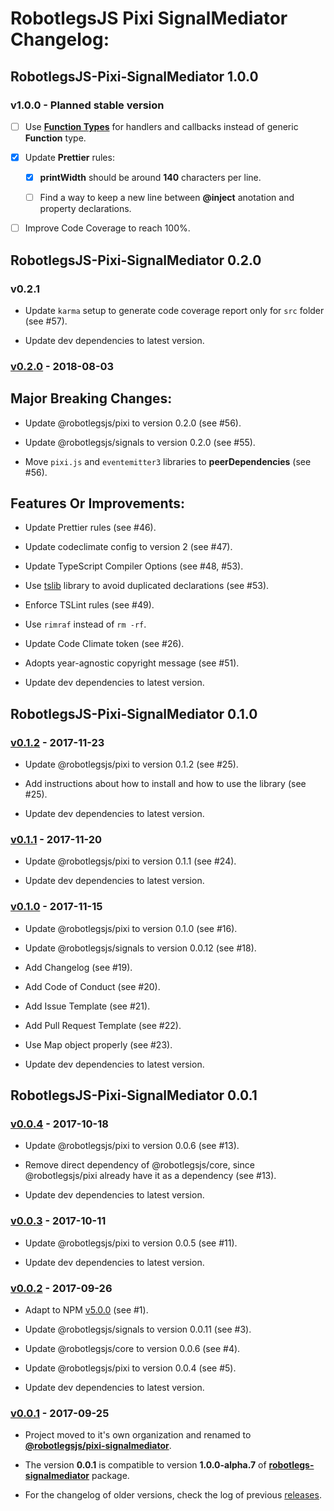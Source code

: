 # RobotlegsJS Pixi SignalMediator Changelog:

## RobotlegsJS-Pixi-SignalMediator 1.0.0

### v1.0.0 - Planned stable version

- [ ] Use [**Function Types**](https://www.typescriptlang.org/docs/handbook/functions.html) for handlers and callbacks instead of generic **Function** type.

- [x] Update **Prettier** rules:

  - [x] **printWidth** should be around **140** characters per line.

  - [ ] Find a way to keep a new line between **@inject** anotation and property declarations.

- [ ] Improve Code Coverage to reach 100%.

## RobotlegsJS-Pixi-SignalMediator 0.2.0

### v0.2.1

- Update `karma` setup to generate code coverage report only for `src` folder (see #57).

- Update dev dependencies to latest version.

### [v0.2.0](https://github.com/RobotlegsJS/RobotlegsJS-Pixi-SignalMediator/releases/tag/0.2.0) - 2018-08-03

Major Breaking Changes:
---

- Update @robotlegsjs/pixi to version 0.2.0 (see #56).

- Update @robotlegsjs/signals to version 0.2.0 (see #55).

- Move `pixi.js` and `eventemitter3` libraries to **peerDependencies** (see #56).

Features Or Improvements:
---

- Update Prettier rules (see #46).

- Update codeclimate config to version 2 (see #47).

- Update TypeScript Compiler Options (see #48, #53).

- Use [tslib](https://github.com/Microsoft/tslib) library to avoid duplicated declarations (see #53).

- Enforce TSLint rules (see #49).

- Use `rimraf` instead of `rm -rf`.

- Update Code Climate token (see #26).

- Adopts year-agnostic copyright message (see #51).

- Update dev dependencies to latest version.

## RobotlegsJS-Pixi-SignalMediator 0.1.0

### [v0.1.2](https://github.com/RobotlegsJS/RobotlegsJS-Pixi-SignalMediator/releases/tag/0.1.2) - 2017-11-23

- Update @robotlegsjs/pixi to version 0.1.2 (see #25).

- Add instructions about how to install and how to use the library (see #25).

- Update dev dependencies to latest version.

### [v0.1.1](https://github.com/RobotlegsJS/RobotlegsJS-Pixi-SignalMediator/releases/tag/0.1.1) - 2017-11-20

- Update @robotlegsjs/pixi to version 0.1.1 (see #24).

- Update dev dependencies to latest version.

### [v0.1.0](https://github.com/RobotlegsJS/RobotlegsJS-Pixi-SignalMediator/releases/tag/0.1.0) - 2017-11-15

- Update @robotlegsjs/pixi to version 0.1.0 (see #16).

- Update @robotlegsjs/signals to version 0.0.12 (see #18).

- Add Changelog (see #19).

- Add Code of Conduct (see #20).

- Add Issue Template (see #21).

- Add Pull Request Template (see #22).

- Use Map object properly (see #23).

- Update dev dependencies to latest version.

## RobotlegsJS-Pixi-SignalMediator 0.0.1

### [v0.0.4](https://github.com/RobotlegsJS/RobotlegsJS-Pixi-SignalMediator/releases/tag/0.0.4) - 2017-10-18

- Update @robotlegsjs/pixi to version 0.0.6 (see #13).

- Remove direct dependency of @robotlegsjs/core, since @robotlegsjs/pixi already have it as a dependency (see #13).

- Update dev dependencies to latest version.

### [v0.0.3](https://github.com/RobotlegsJS/RobotlegsJS-Pixi-SignalMediator/releases/tag/0.0.3) - 2017-10-11

- Update @robotlegsjs/pixi to version 0.0.5 (see #11).

- Update dev dependencies to latest version.

### [v0.0.2](https://github.com/RobotlegsJS/RobotlegsJS-Pixi-SignalMediator/releases/tag/0.0.2) - 2017-09-26

- Adapt to NPM [v5.0.0](http://blog.npmjs.org/post/161081169345/v500) (see #1).

- Update @robotlegsjs/signals to version 0.0.11 (see #3).

- Update @robotlegsjs/core to version 0.0.6 (see #4).

- Update @robotlegsjs/pixi to version 0.0.4 (see #5).

- Update dev dependencies to latest version.

### [v0.0.1](https://github.com/RobotlegsJS/RobotlegsJS-Pixi-SignalMediator/releases/tag/0.0.1) - 2017-09-25

- Project moved to it's own organization and renamed to [**@robotlegsjs/pixi-signalmediator**](https://www.npmjs.com/package/@robotlegsjs/pixi-signalmediator).

- The version **0.0.1** is compatible to version **1.0.0-alpha.7** of [**robotlegs-signalmediator**](https://www.npmjs.com/package/robotlegs-signalmediator) package.

- For the changelog of older versions, check the log of previous [releases](https://github.com/cuongdd2/RobotlegsJS-SignalMediator/releases).
